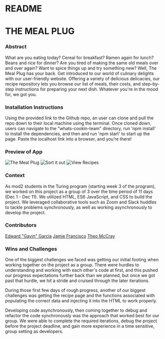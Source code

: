 # README


# THE MEAL PLUG


### Abstract
What are you eating today? Cereal for breakfast? Ramen again for lunch? Beans and rice for dinner? Are you tired of making the same old meals over and over again? Want to spice things up and try something new? Well, The Meal Plug has your back. Get introduced to our world of culinary delights with our user-friendly website. Offering a variety of delicious delicacies, our recipe repository lets you browse our list of meals, their costs, and step-by-step instructions for preparing your next dish. Whatever you're in the mood for, we got you.


### Installation Instructions
Using the provided link to the Github repo, an user can clone and pull the repo down to their local machine using the terminal. Once cloned down, users can navigate to the "whats-cookin-team" directory, run 'npm install' to install the dependencies, and then and run 'npm start' to start up the page. Paste the localhost link into a browser, and you’re there!


### Preview of App
![The Meal Plug]((https://github.com/EGavinG/whats-cookin-team-/assets/68877187/5fdef27e-0c1e-4067-85c1-5a258a61be7f))
![Sort it out]((https://github.com/EGavinG/whats-cookin-team-/assets/68877187/fcb82e0c-9383-4f24-ad70-c5cf7f352d48))
![View Recipes](https://github.com/EGavinG/whats-cookin-team-/assets/68877187/30cf686f-1897-4080-8c27-656ab0d95472)


### Context
As mod2 students in the Turing program (starting week 3 of the program), we worked on this project as a group of 3 over the time period of 11 days (Dec 1 - Dec 11). We utilized HTML, ES6 JavaScript, and CSS to build the project. We leveraged collaborative tools such as Zoom and Slack huddles to tackle problems synchronously, as well as working asynchronously to develop the project.


### Contributors
[Edward "Gavin" Garcia](https://github.com/EGavinG)
[Jamie Francisco](https://github.com/jamiefrancisco)
[Theo McCray](https://github.com/Virulencies)




### Wins and Challenges
One of the biggest challenges we faced was getting our initial footing when working together on the project as a group. There were hurdles to understanding and working with each other's code at first, and this pushed our progress expectations further back than we planned, but once we got past that hurdle, we hit a stride and cruised through the later iterations. 

During those first few days of rough progress, another of our biggest challenges was getting the recipe page and the functions associated with populating the correct data and injecting it into the HTML to work properly.

Developing code asynchronously, then coming together to debug and refactor the code synchronously was the approach that worked best for our group. We were able to complete the required iterations, debug the project before the project deadline, and gain more experience in a time sensitive, group setting as developers.
